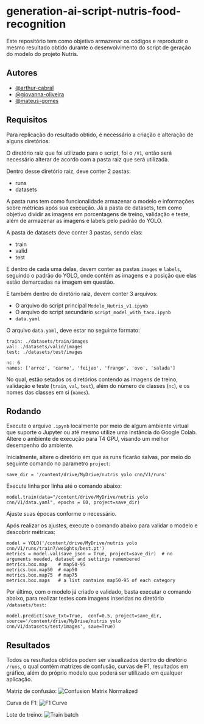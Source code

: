 # generation-ai-script-nutris-food-recognition
Este repositório tem como objetivo armazenar os códigos e reproduzir o mesmo resultado obtido durante o desenvolvimento do script de geração do modelo do projeto Nutris.
## Autores

- [@arthur-cabral](https://www.github.com/arthur-cabral)
- [@giovanna-oliveira](https://www.github.com/giovanna-oliveira)
- [@mateus-gomes](https://www.github.com/mateus-gomes)
## Requisitos

Para replicação do resultado obtido, é necessário a criação e alteração de alguns diretórios:

O diretório raiz que foi utilizado para o script, foi o `/V1`, então será necessário alterar de acordo com a pasta raiz que será utilizada.

Dentro desse diretório raiz, deve conter 2 pastas:

- runs
- datasets

A pasta runs tem como funcionalidade armazenar o modelo e informações sobre métricas após sua execução. Já a pasta de datasets, tem como objetivo dividir as imagens em porcentagens de treino, validação e teste, além de armazenar as imagens e labels pelo padrão do YOLO.

A pasta de datasets deve conter 3 pastas, sendo elas:

- train
- valid
- test

E dentro de cada uma delas, devem conter as pastas `images` e `labels`, seguindo o padrão do YOLO, onde contém as imagens e a posição que elas estão demarcadas na imagem em questão. 

E também dentro do diretório raiz, devem conter 3 arquivos:

- O arquivo do script principal `Modelo_Nutris_v1.ipynb`
- O arquivo do script secundário `script_model_with_taco.ipynb`
- `data.yaml`

O arquivo `data.yaml`, deve estar no seguinte formato: 

```
train: ./datasets/train/images
val: ./datasets/valid/images
test: ./datasets/test/images

nc: 6
names: ['arroz', 'carne', 'feijao', 'frango', 'ovo', 'salada']
```

No qual, estão setados os diretórios contendo as imagens de treino, validação e teste (`train`, `val`, `test`), além do número de classes (`nc`), e os nomes das classes em si (`names`). 
## Rodando

Execute o arquivo `.ipynb` localmente por meio de algum ambiente virtual que suporte o Jupyter ou até mesmo utilize uma instância do Google Colab. Altere o ambiente de execução para T4 GPU, visando um melhor desempenho do ambiente.

Inicialmente, altere o diretório em que as runs ficarão salvas, por meio do seguinte comando no parametro `project`:

```
save_dir = '/content/drive/MyDrive/nutris yolo cnn/V1/runs'
``` 

Execute linha por linha até o comando abaixo:

```
model.train(data="/content/drive/MyDrive/nutris yolo cnn/V1/data.yaml", epochs = 60, project=save_dir)
```

Ajuste suas épocas conforme o necessário.

Após realizar os ajustes, execute o comando abaixo para validar o modelo e descobrir métricas:

```
model = YOLO('/content/drive/MyDrive/nutris yolo cnn/V1/runs/train7/weights/best.pt')
metrics = model.val(save_json = True, project=save_dir)  # no arguments needed, dataset and settings remembered
metrics.box.map    # map50-95
metrics.box.map50  # map50
metrics.box.map75  # map75
metrics.box.maps   # a list contains map50-95 of each category
``` 

Por último, com o modelo já criado e validado, basta executar o comando abaixo, para realizar testes com imagens inseridas no diretório `/datasets/test`:

```
model.predict(save_txt=True,  conf=0.5, project=save_dir, source='/content/drive/MyDrive/nutris yolo cnn/V1/datasets/test/images', save=True)
```
## Resultados

Todos os resultados obtidos podem ser visualizados dentro do diretório `/runs`, o qual contém matrizes de confusão, curvas de F1, resultados em gráfico, além do próprio modelo que poderá ser utilizado em qualquer aplicação.

Matriz de confusão:
![Confusion Matrix Normalized]()

Curva de F1:
![F1 Curve]()

Lote de treino:
![Train batch]()
